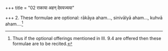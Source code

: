 +++
title = "02 राकाया अहन् देवयज्यया"

+++
2. These formulae are optional: rākāya aham..., sinivālyā aham..., kuhvā aham....[^1]  

[^1]: Thus if the optional offerings mentioned in III. 9.4 are offered then these formulae are to be recited.
